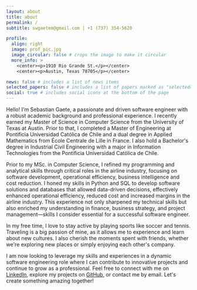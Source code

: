 ```yaml
---
layout: about
title: about
permalink: /
subtitle: swgaetem@gmail.com | +1 (737) 354-5620

profile:
  align: right
  image: prof_pic.jpg
  image_circular: false # crops the image to make it circular
  more_info: >
    <center><p>1910 Rio Grande St.</p></center>
    <center><p>Austin, Texas 78705</p></center>

news: false # includes a list of news items
selected_papers: false # includes a list of papers marked as "selected={true}"
social: true # includes social icons at the bottom of the page
---
```


Hello! I'm Sebastian Gaete, a passionate and driven software engineer with a robust academic background and professional experience. I recently earned my Master of Science in Computer Science from the University of Texas at Austin. Prior to that, I completed a Master of Engineering at Pontificia Universidad Católica de Chile and a dual degree in Applied Mathematics from École Centrale de Lille in France. I also hold a Bachelor's degree in Industrial Civil Engineering with a major in Information Technologies from the Pontificia Universidad Católica de Chile.

Prior to my MSc. in Computer Science, I refined my programming and analytical skills through critical roles in the airline industry, focusing on software development, operational efficiency, business intelligence and cost reduction. I honed my skills in Python and SQL to develop software solutions and databases that allowed data-driven decisions, effectively enhanced operational efficiency, reduced cost and increased margins in the airline industry. This experience not only sharpened my technical skills but also enriched my understanding in finance, business strategy, and project management—skills I consider essential for a successful software engineer.

In my free time, I love to stay active by playing sports like soccer and tennis. Traveling is a big passion of mine, as it allows me to experience and learn about new cultures. I also cherish the moments spent with friends, whether we're exploring new places or simply enjoying each other's company.

I am now looking to leverage my skills and experiences in a dynamic software engineering role where I can contribute to innovative projects and continue to grow as a professional. Feel free to connect with me on [LinkedIn](https://linkedin.com/in/sebastianwgm), explore my projects on [GitHub](https://github.com/sebastianwgm), or contact me by email. Let's create something amazing together!
